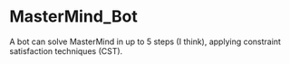 # MasterMind_Bot
A bot can solve MasterMind in up to 5 steps (I think), applying constraint satisfaction techniques (CST).
